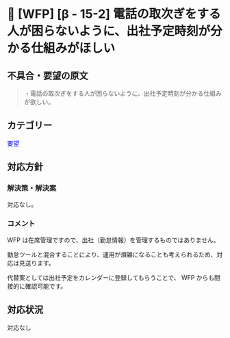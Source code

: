 # 🌳 [WFP] [β - 15-2] 電話の取次ぎをする人が困らないように、出社予定時刻が分かる仕組みがほしい

## 不具合・要望の原文

> ・電話の取次ぎをする人が困らないように、出社予定時刻が分かる仕組みが欲しい。

## カテゴリー

<span style="color: blue;">要望</span>



## 対応方針

### 解決策・解決案

対応なし。



### コメント

WFP は在席管理ですので、出社（勤怠情報）を管理するものではありません。

勤怠ツールと混合することにより、運用が煩雑になることも考えられるため、対応は見送ります。

代替案としては出社予定をカレンダーに登録してもらうことで、 WFP からも間接的に確認可能です。



## 対応状況

対応なし